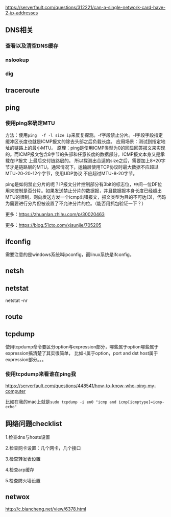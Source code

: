 https://serverfault.com/questions/312221/can-a-single-network-card-have-2-ip-addresses

## DNS相关

### 查看以及清空DNS缓存

### nslookup

### dig

## traceroute

## ping

### 使用ping来确定MTU
方法：使用`ping  -f -l size ip`来反复探测。-f字段禁止分片。-l字段字段指定缓冲区长度也就是ICMP报文的除去头部之后负载长度。
应用场景：测试到指定地址的链路上的最小MTU。
原理：ping是使用ICMP类型为0的回显回答报文来实现的。而ICMP报文包含8字节的头部和任意长度的数据部分。ICMP报文本身又是承载在IP报文
上最后交付链路层的。
所以探测出合适的size之后，需要加上8+20字节才是链路层的MTU。通常情况下，运输层使用TCP协议时最大数据不应超过MTU-20-20-12个字节，使用UDP协议
不应超过MTU-8-20字节。
	
ping是如何禁止分片的呢？IP报文分片控制部分有3bit的标志位，中间一位DF位用来控制是否分片。如果发送禁止分片的数据报，并且数据报本身长度已经超出MTU的很制，则向发送方发一个icmp出错报文，报文类型为目的不可达(3)，代码为需要进行分片但被设置了不允许分片的位。（能否用抓包验证一下？）


更多：https://zhuanlan.zhihu.com/p/30020463

更多：https://blog.51cto.com/xjsunjie/705205

## ifconfig
需要注意的是windows系统叫ipconfig，而linux系统是ifconfig。

## netsh


## netstat

netstat -nr

## route

## tcpdump

使用tcpdump命令要区分option与expression部分，哪些属于option哪些属于expression搞清楚了其实很简单，
比如-i属于option，port and dst host属于expression部分。。。

### 使用tcpdump来看谁在ping我

https://serverfault.com/questions/448541/how-to-know-who-ping-my-computer

比如在我的mac上就是`sudo tcpdump -i en0 "icmp and icmp[icmptype]=icmp-echo"`


## 网络问题checklist

1.检查dns与hosts设置

2.检查网卡设置：几个网卡，几个接口

3.检查转发表设置

4.检查arp缓存

5.检查防火墙设置


## netwox
http://c.biancheng.net/view/6378.html
